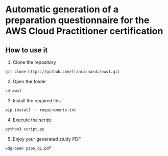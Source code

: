 # Automatic generation of a preparation questionnaire for the AWS Cloud Practitioner certification
## How to use it
1. Clone the repository
``` bash
git clone https://github.com/francisnardi/aws1.git
```
2. Open the folder
``` bash
cd aws1
```
3. Install the required libs
``` bash
pip install -r requirements.txt
```
4. Execute the script
``` bash
python3 script.py
```
5. Enjoy your generated study PDF
``` bash
xdg-open pspo_q1.pdf 
```
